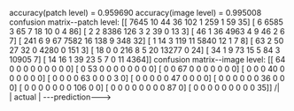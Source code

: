 accuracy(patch level) = 0.959690
accuracy(image level) = 0.995008
confusion matrix--patch level:
[[ 7645    10    44    36   102     1   259     1    59    35]
 [    6  6585     3    65     7    18    10     0     4    86]
 [    2     2  8386   126     3     2    39     0    13     3]
 [   46     1    36  4963     4     9    46     2     6     7]
 [  241     6     9    67  7582    16   138     9   348    32]
 [    1    14     3   119    11  5840    12     1     7     8]
 [   63     2    50    27    32     0  4280     0   151     3]
 [   18     0     0   216     8     5    20 13277     0    24]
 [   34     1     9    73    15     5    84     3 10905     7]
 [   14    16     1    39    23     5     7     0    11  4364]]
confusion matrix--image level:
[[ 64   0   0   0   0   0   0   0   0   0]
 [  0  53   0   0   0   0   0   0   0   0]
 [  0   0  67   0   0   0   0   0   0   0]
 [  0   0   0  40   0   0   0   0   0   0]
 [  0   0   0   0  63   0   0   0   3   0]
 [  0   0   0   0   0  47   0   0   0   0]
 [  0   0   0   0   0   0  36   0   0   0]
 [  0   0   0   0   0   0   0 106   0   0]
 [  0   0   0   0   0   0   0   0  87   0]
 [  0   0   0   0   0   0   0   0   0  35]]
/|\
 |
actual
 |
 ---prediction--->

